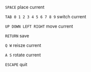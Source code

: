 `SPACE`
	place current

`TAB 0 1 2 3 4 5 6 7 8 9`
	switch current

`UP DOWN LEFT RIGHT`
	move current

`RETURN`
	save

`Q W`
	reisze current

`A S`
	rotate current

`ESCAPE`
	quit